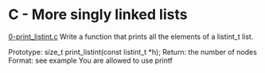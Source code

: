 # C - More singly linked lists

[0-print_listint.c](./0-print_listint.c)
Write a function that prints all the elements of a listint_t list.

Prototype: size_t print_listint(const listint_t \*h);
Return: the number of nodes
Format: see example
You are allowed to use printf
